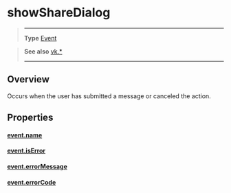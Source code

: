 # showShareDialog

> --------------------- ------------------------------------------------------------------------------------------
> __Type__              [Event](https://docs.coronalabs.com/api/type/Event.html)

> __See also__          [vk.*](/plugin/vk/)
> --------------------- ------------------------------------------------------------------------------------------

## Overview

Occurs when the user has submitted a message or canceled the action.

## Properties

#### [event.name](/plugin/vk/event/showShareDialog/name)

#### [event.isError](/plugin/vk/event/showShareDialog/isError)

#### [event.errorMessage](/plugin/vk/event/showShareDialog/errorMessage)

#### [event.errorCode](/plugin/vk/event/showShareDialog/errorCode)